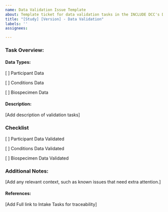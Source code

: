 ```yaml
---
name: Data Validation Issue Template
about: Template ticket for data validation tasks in the INCLUDE DCC's Data Management Core (DMC). 
title: "[Study] [Version] - Data Validation"
labels: ''
assignees:  

---
```

### Task Overview: 

#### Data Types: 
[ ] Participant Data

[ ] Conditions Data

[ ] Biospecimen Data

#### Description: 
[Add description of validation tasks] 

### Checklist
[ ] Participant Data Validated

[ ] Conditions Data Validated

[ ] Biospecimen Data Validated

### Additional Notes: 
[Add any relevant context, such as known issues that need extra attention.]

#### References:
[Add Full link to Intake Tasks for traceability]  
